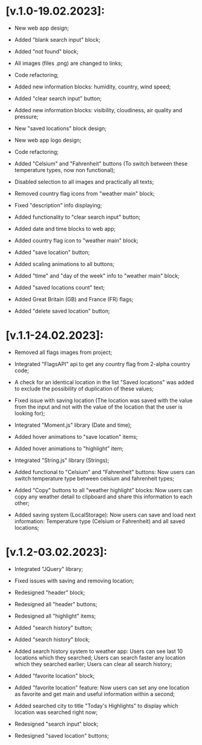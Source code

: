 [v.1.0-19.02.2023]:
=======================================================================================================================================================================
- New web app design;
- Added "blank search input" block;
- Added "not found" block;
- All images (files .png) are changed to links;
- Code refactoring;
- Added new information blocks: humidity, country,
wind speed;

- Added "clear search input" button;
- Added new information blocks: visibility, cloudiness, air quality
and pressure;
- New "saved locations" block design;
- New web app logo design;
- Code refactoring;
- Added "Celsium" and "Fahrenheit" buttons (To switch between these 
temperature types, now non functional);
- Disabled selection to all images and practically all texts;
- Removed country flag icons from "weather main" block;

- Fixed "description" info displaying;
- Added functionality to "clear search input" button;
- Added date and time blocks to web app;

- Added country flag icon to "weather main" block;
- Added "save location" button;
- Added scaling animations to all buttons;
- Added "time" and "day of the week" info to "weather main" block;
- Added "saved locations count" text;
- Added Great Britain (GB) and France (FR) flags;
- Added "delete saved location" button;

[v.1.1-24.02.2023]:
=======================================================================================================================================================================
- Removed all flags images from project;
- Integrated "FlagsAPI" api to get any country flag from 2-alpha country code;
- A check for an identical location in the list "Saved locations" was added 
to exclude the possibility of duplication of these values;

- Fixed issue with saving location (The location was saved with 
the value from the input and not with the value of the location 
that the user is looking for);
- Integrated "Moment.js" library (Date and time);
- Added hover animations to "save location" items;
- Added hover animations to "highlight" item;

- Integrated "String.js" library (Strings);
- Added functional to "Celsium" and "Fahrenheit" buttons:
    Now users can switch temperature type between celsium and fahrenheit types;

- Added "Copy" buttons to all "weather highlight" blocks:
    Now users can copy any weather detail to clipboard and share this information to each other;
- Added saving system (LocalStorage):
    Now users can save and load next information: Temperature type (Celsium or Fahrenheit) and
    all saved locations;

[v.1.2-03.02.2023]:
=======================================================================================================================================================================
- Integrated "JQuery" library;
- Fixed issues with saving and removing location;

- Redesigned "header" block;
- Redesigned all "header" buttons;
- Redesigned all "highlight" items;

- Added "search history" button;
- Added "search history" block;
- Added search history system to weather app:
    Users can see last 10 locations which they searched;
    Users can search faster any location which they searched earlier;
    Users can clear all search history;

- Added "favorite location" block;
- Added "favorite location" feature:
    Now users can set any one location as favorite and get main and useful information within a second;

- Added searched city to title "Today's Highlights" to display which location was searched right now;
- Redesigned "search input" block;
- Redesigned "saved location" buttons;